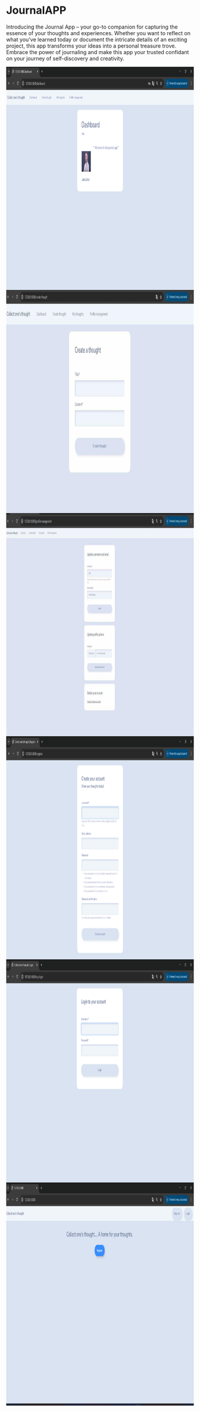# JournalAPP
Introducing the Journal App – your go-to companion for capturing the essence of your thoughts and experiences. Whether you want to reflect on what you've learned today or document the intricate details of an exciting project, this app transforms your ideas into a personal treasure trove. Embrace the power of journaling and make this app your trusted confidant on your journey of self-discovery and creativity. 

<img align="center" width="700" height="600" src="https://github.com/Matekotw/journalappscr/blob/main/dashboard2.png">
<img align="center" width="700" height="600" src="https://github.com/Matekotw/journalappscr/blob/main/create%20a%20thought.jpg">
<img align="center" width="700" height="600" src="https://github.com/Matekotw/journalappscr/blob/main/update%20profile.jpg">
<img align="center" width="700" height="600" src="https://github.com/Matekotw/journalappscr/blob/main/register.png">
<img align="center" width="700" height="600" src="https://github.com/Matekotw/journalappscr/blob/main/login.png">
<img align="center" width="700" height="600" src="https://github.com/Matekotw/journalappscr/blob/main/dashboard.png">
